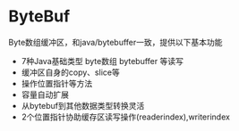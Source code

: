 # ByteBuf
Byte数组缓冲区，和java/bytebuffer一致，提供以下基本功能
- 7种Java基础类型 byte数组 bytebuffer 等读写
- 缓冲区自身的copy、slice等
- 操作位置指针等方法
- 容量自动扩展
- 从bytebuf到其他数据类型转换灵活
- 2个位置指针协助缓存区读写操作(readerindex),writerindex